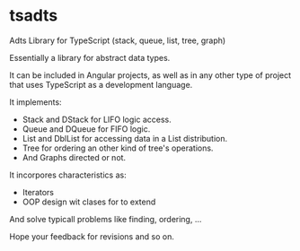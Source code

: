 # tsadts
Adts Library for TypeScript (stack, queue, list, tree, graph)

Essentially a library for abstract data types.

It can be included in Angular projects, as well as in any other type of project that uses TypeScript as a development language.

It implements:

- Stack and DStack for LIFO logic access.
- Queue and DQueue for FIFO logic.
- List and DblList for accessing data in a List distribution.
- Tree for ordering an other kind of tree's operations.
- And Graphs directed or not.

It incorpores characteristics as:
- Iterators
- OOP design wit clases for to extend

And solve typicall problems like finding, ordering, ...

Hope your feedback for revisions and so on.
